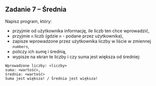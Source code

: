 ## Zadanie 7 &ndash; Średnia

Napisz program, który:
* przyjmie od użytkownika informację, ile liczb ten chce wprowadzić,
* przyjmie `n` liczb (gdzie `n` - podane przez użytkownika),
* zapisze wprowadzone przez użytkownika liczby w liście w zmiennej `numbers`,
* policzy ich sumę i średnią,
* wypisze na ekran te liczby i czy suma jest większa od średniej:
```
Wprowadzone liczby: <liczby>
suma: <wartość>, 
średnia: <wartość> 
Suma jest większa! / Średnia jest większa!
```
